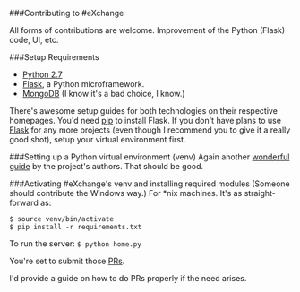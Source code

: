 ###Contributing to #eXchange

All forms of contributions are welcome. Improvement of the Python (Flask) code, UI, etc.

###Setup Requirements
- [Python 2.7][Python]
- [Flask][], a Python microframework.
- [MongoDB][] (I know it's a bad choice, I know.)

There's awesome setup guides for both technologies on their respective homepages. You'd need [pip][] to install Flask. If you don't have plans to use [Flask][] for any more projects (even though I recommend you to give it a really good shot), setup your virtual environment first.

###Setting up a Python virtual environment (venv)
Again another [wonderful guide](http://www.virtualenv.org/en/latest/) by the project's authors. That should be good.


###Activating #eXchange's venv and installing required modules
(Someone should contribute the Windows way.)
For \*nix machines. It's as straight-forward as:

    $ source venv/bin/activate
    $ pip install -r requirements.txt

To run the server: `$ python home.py`

You're set to submit those [PRs](https://github.com/devcongress/eXchange/pulls).

I'd provide a guide on how to do PRs properly if the need arises.

[Flask]: http://flask.pocoo.org
[MongoDB]: https://www.mongodb.org
[pip]: https://pypi.python.org/pypi/pip
[Python]: https://www.python.org/download/releases/2.7
